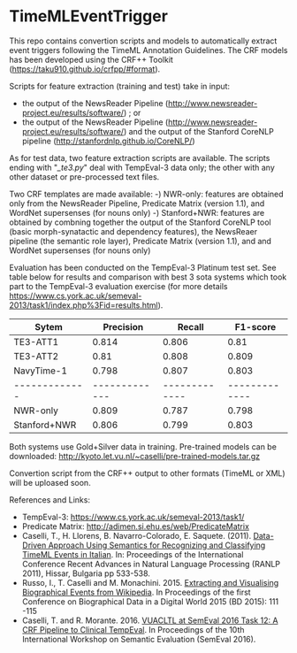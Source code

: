 # TimeMLEventTrigger

This repo contains convertion scripts and models to automatically extract event triggers following the TimeML Annotation Guidelines.
The CRF models has been developed using the CRF++ Toolkit (https://taku910.github.io/crfpp/#format).

Scripts for feature extraction (training and test) take in input:
- the output of the NewsReader Pipeline (http://www.newsreader-project.eu/results/software/) ; or
- the output of the NewsReader Pipeline (http://www.newsreader-project.eu/results/software/) and the output of the Stanford CoreNLP pipeline (http://stanfordnlp.github.io/CoreNLP/)

As for test data, two feature extraction scripts are available. The scripts ending with "*_te3.py*" deal with TempEval-3 data only; the other with any other dataset or pre-processed text files.
 
Two CRF templates are made available: 
-) NWR-only: features are obtained only from the NewsReader Pipeline, Predicate Matrix (version 1.1), and WordNet supersenses (for nouns only)
-) Stanford+NWR: features are obtained by combning together the output of the Stanford CoreNLP tool (basic morph-synatactic and dependency features), the NewsReaer pipeline (the semantic role layer), Predicate Matrix (version 1.1), and and WordNet supersenses (for nouns only)


Evaluation has been conducted on the TempEval-3 Platinum test set. See table below for results and comparison with best 3 sota systems which took part to the TempEval-3 evaluation exercise (for more details https://www.cs.york.ac.uk/semeval-2013/task1/index.php%3Fid=results.html). 

| Sytem  | Precision | Recall | F1-score |
| ------------- | ------------- | ------------- | ------------- |
|  TE3-ATT1 | 0.814  | 0.806 | 0.81 |
|  TE3-ATT2 | 0.81 | 0.808 | 0.809 | 
| NavyTime-1 | 0.798 | 0.807 | 0.803 | 
| ------------- | ------------- | ------------- | ------------- |
| NWR-only| 0.809 | 0.787 | 0.798 | 
| Stanford+NWR | 0.806 | 0.799 | 0.803 | 

Both systems use Gold+Silver data in training.
Pre-trained models can be downloaded: http://kyoto.let.vu.nl/~caselli/pre-trained-models.tar.gz 

Convertion script from the CRF++ output to other formats (TimeML or XML) will be uploased soon.

References and Links:
- TempEval-3: https://www.cs.york.ac.uk/semeval-2013/task1/ 
- Predicate Matrix: http://adimen.si.ehu.es/web/PredicateMatrix
- Caselli, T., H. Llorens, B. Navarro-Colorado, E. Saquete. (2011). <a href="http://www.aclweb.org/anthology/R/R11/R11-1074.pdf">Data-Driven Approach Using Semantics for Recognizing and Classifying TimeML Events in Italian<a>. In: Proceedings of the International Conference Recent Advances in Natural Language Processing (RANLP 2011), Hissar, Bulgaria pp 533-538.
- Russo, I., T. Caselli and M. Monachini. 2015. <a href="http://ceur-ws.org/Vol-1399/paper17.pdf">Extracting and Visualising Biographical Events from Wikipedia<a>. In Proceedings of the first Conference on Biographical Data in a Digital World 2015 (BD 2015): 111 -115
- Caselli, T. and R. Morante. 2016. <a href="https://www.aclweb.org/anthology/S/S16/S16-1193.pdf">VUACLTL at SemEval 2016 Task 12: A CRF Pipeline to Clinical TempEval<a>. In Proceedings of the 10th International Workshop on Semantic Evaluation (SemEval 2016).


